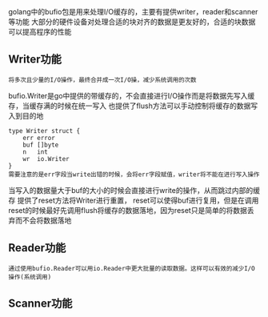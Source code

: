 golang中的bufio包是用来处理I/O缓存的，主要有提供writer，reader和scanner等功能
大部分的硬件设备对处理合适的块对齐的数据是更友好的，合适的块数据可以提高程序的性能

## Writer功能
	将多次且少量的I/O操作，最终合并成一次I/O操，减少系统调用的次数
bufio.Writer是go中提供的带缓存的，不会直接进行I/O操作而是将数据先写入缓存，当缓存满的时候在统一写入
也提供了flush方法可以手动控制将缓存的数据写入到目的地
```
type Writer struct {
	err error
	buf []byte
	n   int
	wr  io.Writer
}
需要注意的是err字段当write出错的时候，会将err字段赋值，writer将不能在进行写入操作
```
当写入的数据量大于buf的大小的时候会直接进行write的操作，从而跳过内部的缓存
提供了reset方法将Writer进行重置， reset可以使得buf进行复用，但是在调用reset的时候最好先调用flush将缓存的数据落地，因为reset只是简单的将数据丢弃而不会将数据落地

## Reader功能
	通过使用bufio.Reader可以用io.Reader中更大批量的读取数据。这样可以有效的减少I/O操作(系统调用)
## Scanner功能